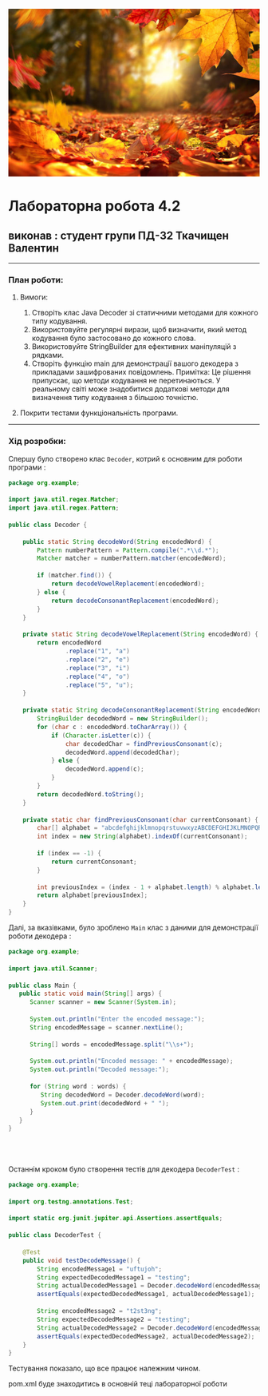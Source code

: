 
![Autumn Leaves](./autumn.jpg)

# Лабораторна робота 4.2
## виконав : студент групи ПД-32 Ткачищен Валентин
***
### План роботи:

1. Вимоги:
   1. Створіть клас Java Decoder зі статичними методами для кожного типу кодування.
   2. Використовуйте регулярні вирази, щоб визначити, який метод кодування було застосовано до кожного слова.
   3. Використовуйте StringBuilder для ефективних маніпуляцій з рядками.
   4. Створіть функцію main для демонстрації вашого декодера з прикладами зашифрованих повідомлень.
      Примітка: Це рішення припускає, що методи кодування не перетинаються. У реальному світі може знадобитися додаткові методи для визначення типу кодування з більшою точністю.

2. Покрити тестами функціональність програми.
***
### Хід розробки:

Спершу було створено клас `Decoder`, котрий є основним для роботи програми :
```java
package org.example;

import java.util.regex.Matcher;
import java.util.regex.Pattern;

public class Decoder {

    public static String decodeWord(String encodedWord) {
        Pattern numberPattern = Pattern.compile(".*\\d.*");
        Matcher matcher = numberPattern.matcher(encodedWord);

        if (matcher.find()) {
            return decodeVowelReplacement(encodedWord);
        } else {
            return decodeConsonantReplacement(encodedWord);
        }
    }

    private static String decodeVowelReplacement(String encodedWord) {
        return encodedWord
                .replace("1", "a")
                .replace("2", "e")
                .replace("3", "i")
                .replace("4", "o")
                .replace("5", "u");
    }

    private static String decodeConsonantReplacement(String encodedWord) {
        StringBuilder decodedWord = new StringBuilder();
        for (char c : encodedWord.toCharArray()) {
            if (Character.isLetter(c)) {
                char decodedChar = findPreviousConsonant(c);
                decodedWord.append(decodedChar);
            } else {
                decodedWord.append(c);
            }
        }
        return decodedWord.toString();
    }

    private static char findPreviousConsonant(char currentConsonant) {
        char[] alphabet = "abcdefghijklmnopqrstuvwxyzABCDEFGHIJKLMNOPQRSTUVWXYZ".toCharArray();
        int index = new String(alphabet).indexOf(currentConsonant);

        if (index == -1) {
            return currentConsonant;
        }

        int previousIndex = (index - 1 + alphabet.length) % alphabet.length;
        return alphabet[previousIndex];
    }
}

```

Далі, за вказівками, було зроблено `Main` клас з даними для демонстрації роботи декодера :

```java
package org.example;

import java.util.Scanner;

public class Main {
   public static void main(String[] args) {
      Scanner scanner = new Scanner(System.in);

      System.out.println("Enter the encoded message:");
      String encodedMessage = scanner.nextLine();

      String[] words = encodedMessage.split("\\s+");

      System.out.println("Encoded message: " + encodedMessage);
      System.out.println("Decoded message:");

      for (String word : words) {
         String decodedWord = Decoder.decodeWord(word);
         System.out.print(decodedWord + " ");
      }
   }
}





```

Останнім кроком було створення тестів для декодера `DecoderTest` :

```java
package org.example;

import org.testng.annotations.Test;

import static org.junit.jupiter.api.Assertions.assertEquals;

public class DecoderTest {

    @Test
    public void testDecodeMessage() {
        String encodedMessage1 = "uftujoh";
        String expectedDecodedMessage1 = "testing";
        String actualDecodedMessage1 = Decoder.decodeWord(encodedMessage1);
        assertEquals(expectedDecodedMessage1, actualDecodedMessage1);

        String encodedMessage2 = "t2st3ng";
        String expectedDecodedMessage2 = "testing";
        String actualDecodedMessage2 = Decoder.decodeWord(encodedMessage2);
        assertEquals(expectedDecodedMessage2, actualDecodedMessage2);
    }
}

```

Тестування показало, що все працює належним чином.

pom.xml буде знаходитись в основній теці лабораторної роботи
